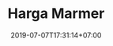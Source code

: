 ---
title: "Harga Marmer"
date: 2019-07-07T17:31:14+07:00
draft: true
layout: ""
type: ""
descripton: ""
images: [

]
category: [
    
]
tag: [
    
]
---